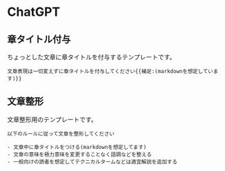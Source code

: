 # ChatGPT

## 章タイトル付与

ちょっとした文章に章タイトルを付与するテンプレートです。

```
文章表現は一切変えずに章タイトルを付与してください{{補足:(markdownを想定しています)}}
```

## 文章整形

文章整形用のテンプレートです。

```
以下のルールに従って文章を整形してください

- 文章中に章タイトルをつける(markdownを想定してます)
- 文章の意味を極力意味を変更することなく語調などを整える
- 一般向けの読者を想定してテクニカルタームなどは適宜解説を追加する
```
